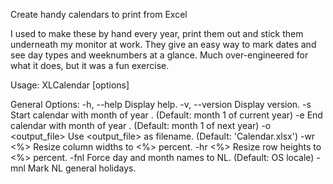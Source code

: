 Create handy calendars to print from Excel

I used to make these by hand every year, print them out and stick them underneath my monitor at work. They give an easy
way to mark dates and see day types and weeknumbers at a glance. Much over-engineered for what it does, but it was a
fun exercise.

Usage:
    XLCalendar [options]

General Options:
    -h, --help          Display help.
    -v, --version       Display version.
    -s <M> <YYYY>       Start calendar with month <M> of year <YYYY>. (Default: month 1 of current year)
    -e <M> <YYYY>       End calendar with month <M> of year <YYYY>. (Default: month 1 of next year)
    -o <output_file>    Use <output_file> as filename. (Default: 'Calendar.xlsx')
    -wr <%>             Resize column widths to <%> percent.
    -hr <%>             Resize row heights to <%> percent.
    -fnl                Force day and month names to NL. (Default: OS locale)
    -mnl                Mark NL general holidays.